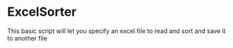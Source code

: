 # ExcelSorter
This basic script will let you specify an excel file to read and sort and save it to another file
